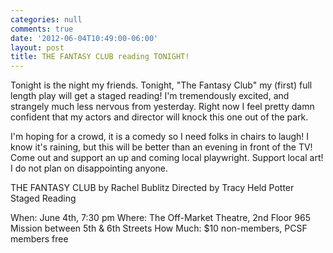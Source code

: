 ```yaml
---
categories: null
comments: true
date: '2012-06-04T10:49:00-06:00'
layout: post
title: THE FANTASY CLUB reading TONIGHT!
---
```


Tonight is the night my friends. Tonight, "The Fantasy Club" my (first) full length play will get a staged reading! I'm tremendously excited, and strangely much less nervous from yesterday. Right now I feel pretty damn confident that my actors and director will knock this one out of the park.

I'm hoping for a crowd, it is a comedy so I need folks in chairs to laugh! I know it's raining, but this will be better than an evening in front of the TV! Come out and support an up and coming local playwright. Support local art! I do not plan on disappointing anyone.

THE FANTASY CLUB
by Rachel Bublitz
Directed by Tracy Held Potter
Staged Reading

When:  June 4th, 7:30 pm
Where:  The Off-Market Theatre, 2nd Floor 965 Mission between 5th & 6th Streets
How Much:  $10 non-members, PCSF members free